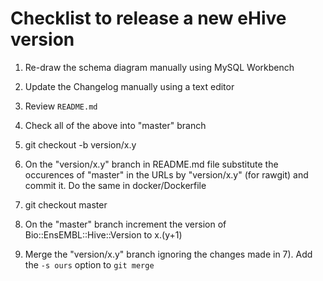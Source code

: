 Checklist to release a new eHive version
========================================

1. Re-draw the schema diagram manually using MySQL Workbench

2. Update the Changelog manually using a text editor

3. Review `README.md`

4. Check all of the above into "master" branch

5. git checkout -b version/x.y

6. On the "version/x.y" branch in README.md file substitute the occurences of "master" in the URLs by "version/x.y" (for rawgit) and commit it. Do the same in docker/Dockerfile

7. git checkout master

8. On the "master" branch increment the version of Bio::EnsEMBL::Hive::Version to x.(y+1)

9. Merge the "version/x.y" branch ignoring the changes made in 7). Add the
    `-s ours` option to `git merge`


